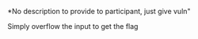 *No description to provide to participant, just give vuln"

Simply overflow the input to get the flag

